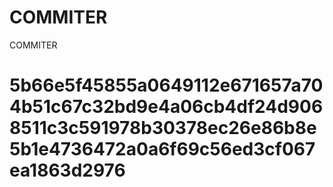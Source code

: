 # COMMITER
COMMITER






# 5b66e5f45855a0649112e671657a704b51c67c32bd9e4a06cb4df24d9068511c3c591978b30378ec26e86b8e5b1e4736472a0a6f69c56ed3cf067ea1863d2976
